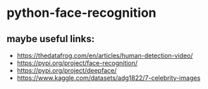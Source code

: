 # python-face-recognition

## maybe useful links:
- https://thedatafrog.com/en/articles/human-detection-video/
- https://pypi.org/project/face-recognition/
- https://pypi.org/project/deepface/
- https://www.kaggle.com/datasets/adg1822/7-celebrity-images
